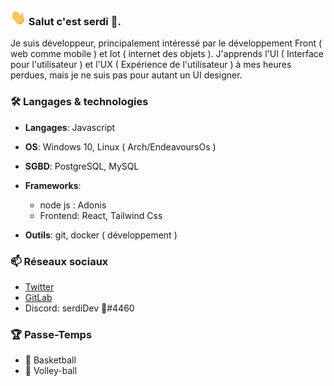 ### <img src="https://github.com/serdiDev/serdiDev/blob/e96d637cd2c9c866a0e79139cfae52de81e7f5f1/hi.gif" width="25" height="25"/> Salut c'est serdi 🦁.
Je suis développeur, principalement intéressé par le développement Front ( web comme mobile ) et Iot ( internet des objets ). 
J'apprends l'UI ( Interface pour l'utilisateur ) et l'UX ( Expérience de l'utilisateur ) à mes heures perdues, mais je ne suis pas pour autant un UI designer.

<!--
**serdiDev/serdiDev** is a ✨ _special_ ✨ repository because its `README.md` (this file) appears on your GitHub profile.

Here are some ideas to get you started:

- 🔭 I’m currently working on ...
- 🌱 I’m currently learning ...
- 👯 I’m looking to collaborate on ...
- 🤔 I’m looking for help with ...
- 💬 Ask me about ...
- 📫 How to reach me: ...
- 😄 Pronouns: ...
- ⚡ Fun fact: ...
-->

### 🛠 Langages & technologies

  - **Langages**: Javascript

  - **OS**: Windows 10, Linux ( Arch/EndeavoursOs )

  - **SGBD**: PostgreSQL, MySQL

  - **Frameworks**:
    - node js : Adonis
    - Frontend: React, Tailwind Css

  - **Outils**: git, docker ( développement )

### 📫 Réseaux sociaux
- [Twitter](https://twitter.com/serdiDev)
- [GitLab](https://gitlab.com/serdiDev)
- Discord: serdiDev 🦁#4460

### 🏆 Passe-Temps
- 🏀 Basketball
- 🏐 Volley-ball

 
